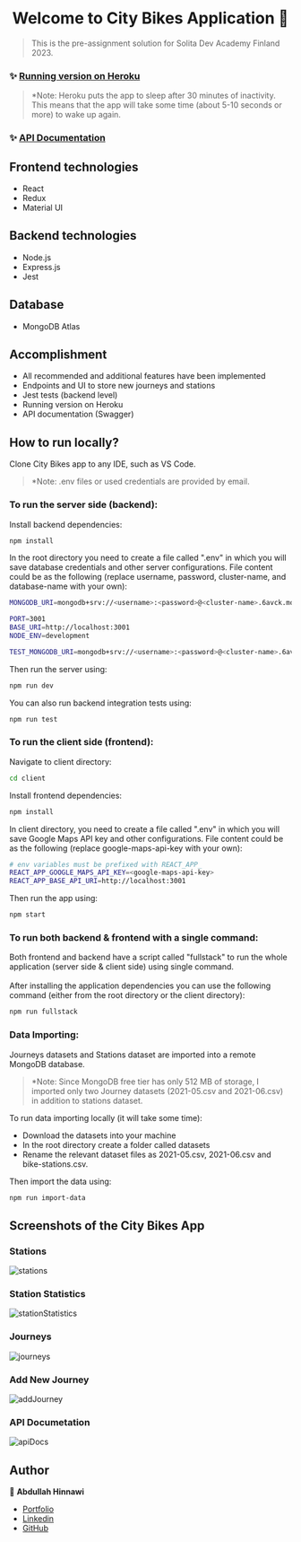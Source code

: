 <h1 align="center">Welcome to City Bikes Application 👋</h1>

> This is the pre-assignment solution for Solita Dev Academy Finland 2023.

### ✨ [Running version on Heroku](https://citybikes.herokuapp.com/)

> \*Note: Heroku puts the app to sleep after 30 minutes of inactivity. This means
> that the app will take some time (about 5-10 seconds or more) to wake up again.

### ✨ [API Documentation](https://citybikes.herokuapp.com/api-docs)

## Frontend technologies

- React
- Redux
- Material UI

## Backend technologies

- Node.js
- Express.js
- Jest

## Database

- MongoDB Atlas

## Accomplishment

- All recommended and additional features have been implemented
- Endpoints and UI to store new journeys and stations
- Jest tests (backend level)
- Running version on Heroku
- API documentation (Swagger)

## How to run locally?

Clone City Bikes app to any IDE, such as VS Code.

> \*Note: .env files or used credentials are provided by email.

### To run the server side (backend):

Install backend dependencies:

```sh
npm install
```

In the root directory you need to create a file called ".env" in which you
will save database credentials and other server configurations. File content could be as
the following (replace username, password, cluster-name, and database-name with your own):

```sh
MONGODB_URI=mongodb+srv://<username>:<password>@<cluster-name>.6avck.mongodb.net/<database-name>?retryWrites=true&w=majority

PORT=3001
BASE_URI=http://localhost:3001
NODE_ENV=development

TEST_MONGODB_URI=mongodb+srv://<username>:<password>@<cluster-name>.6avck.mongodb.net/<database-name>?retryWrites=true&w=majority
```

Then run the server using:

```sh
npm run dev
```

You can also run backend integration tests using:

```sh
npm run test
```

### To run the client side (frontend):

Navigate to client directory:

```sh
cd client
```

Install frontend dependencies:

```sh
npm install
```

In client directory, you need to create a file called ".env" in which you
will save Google Maps API key and other configurations. File content could be as
the following (replace google-maps-api-key with your own):

```sh
# env variables must be prefixed with REACT_APP_
REACT_APP_GOOGLE_MAPS_API_KEY=<google-maps-api-key>
REACT_APP_BASE_API_URI=http://localhost:3001
```

Then run the app using:

```sh
npm start
```

### To run both backend & frontend with a single command:

Both frontend and backend have a script called "fullstack" to run the whole
application (server side & client side) using single command. </br></br>
After installing the application dependencies you can use the following command (either from the root directory or the client directory):

```sh
npm run fullstack
```

### Data Importing:

Journeys datasets and Stations dataset are imported into a remote MongoDB database.

> \*Note: Since MongoDB free tier has only 512 MB of storage, I imported only two Journey datasets (2021-05.csv and 2021-06.csv) in addition to stations dataset.

To run data importing locally (it will take some time):
- Download the datasets into your machine
- In the root directory create a folder called datasets
- Rename the relevant dataset files as 2021-05.csv, 2021-06.csv and bike-stations.csv.

Then import the data using:

```sh
npm run import-data
```

## Screenshots of the City Bikes App

### Stations
![stations](./screenshots/stations.png)

### Station Statistics
![stationStatistics](./screenshots/station-stats.png)

### Journeys
![journeys](./screenshots/journeys.png)

### Add New Journey
![addJourney](./screenshots/add-journey.png)

### API Documetation
![apiDocs](./screenshots/swagger-docs.png)

## Author

👤 **Abdullah Hinnawi**

- [Portfolio](https://abdullahhinnawi.com/)
- [Linkedin](https://www.linkedin.com/in/abdullah-hinnawi-426465198/)
- [GitHub](https://github.com/abdullahHinnawi)


